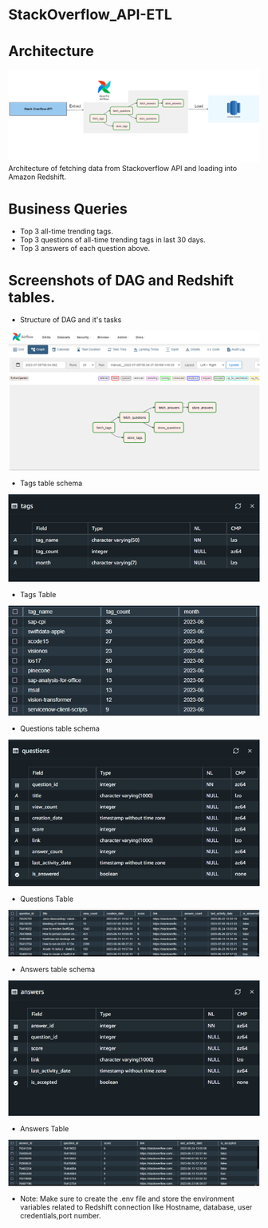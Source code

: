 # StackOverflow_API-ETL

# Architecture
![arch_diagram](./Images/architecture.png)
Architecture of fetching data from Stackoverflow API and loading into Amazon Redshift.

# Business Queries
* Top 3 all-time trending tags.
* Top 3 questions of all-time trending tags in last 30 days.
* Top 3 answers of each question above.

# Screenshots of DAG and Redshift tables.

* Structure of DAG and it's tasks
  
![dag_diagram](./Images/dag2.png)

* Tags table schema
  
![tags_schema](./Images/tags_schema.png)

* Tags Table
  
![tags_table](./Images/tags_table.png)

* Questions table schema
  
![questions_schema](./Images/questions_schema.png)

* Questions Table
  
![questions_table](./Images/questions_table.png)

* Answers table schema
  
![answers_schema](./Images/answers_schema.png)

* Answers Table
  
![answers_table](./Images/answers_table.png)


* Note: Make sure to create the .env file and store the environment variables related to Redshift connection like Hostname, database, user credentials,port number.
